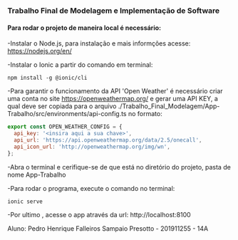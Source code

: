 ### Trabalho Final de Modelagem e Implementação de Software

#### Para rodar o projeto de maneira local é necessário:

-Instalar o Node.js, para instalação e mais informções acesse: https://nodejs.org/en/

-Instalar o Ionic a partir do comando em terminal:
```console
npm install -g @ionic/cli
```

-Para garantir o funcionamento da API 'Open Weather' é necessário criar uma conta no site https://openweathermap.org/ e gerar uma API KEY, a qual deve ser copiada para o arquivo ./Trabalho_Final_Modelagem/App-Trabalho/src/environments/api-config.ts no formato:
```javascript
export const OPEN_WEATHER_CONFIG = {
  api_key: '<insira aqui a sua chave>',
  api_url: 'https://api.openweathermap.org/data/2.5/onecall',
  api_icon_url: 'http://openweathermap.org/img/wn',
};

```

-Abra o terminal e cerifique-se de que está no diretório do projeto, pasta de nome App-Trabalho

-Para rodar o programa, execute o comando no terminal:
```console
ionic serve
```

-Por ultimo , acesse o app através da url: http://localhost:8100

Aluno: Pedro Henrique Falleiros Sampaio Presotto - 201911255 - 14A

